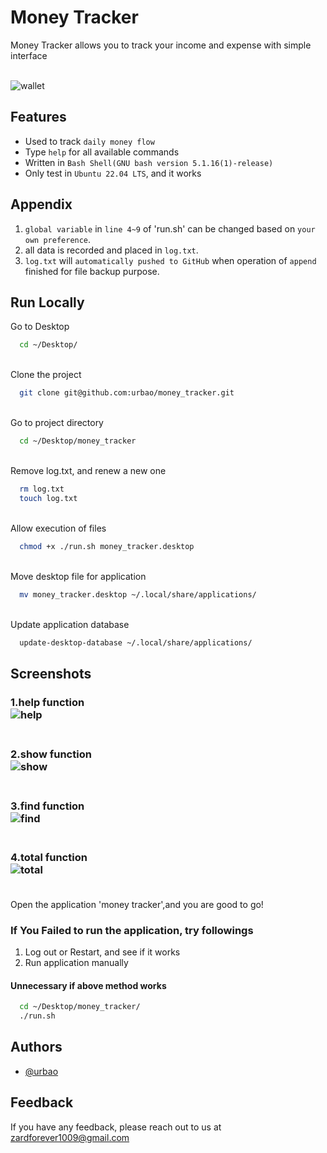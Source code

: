 
# Money Tracker

Money Tracker allows you to track your income and expense with simple interface<br/><br/>



![wallet](https://user-images.githubusercontent.com/87600155/210162390-66085841-3fb4-4a86-8006-2f66329117fd.png)<br/>


## Features

- Used to track `daily money flow`
- Type `help` for all available commands
- Written in `Bash Shell(GNU bash version 5.1.16(1)-release)`
- Only test in `Ubuntu 22.04 LTS`, and it works 



## Appendix

1. `global variable` in `line 4~9` of 'run.sh' can be changed based on `your own preference`.
2. all data is recorded and placed in `log.txt`.
3. `log.txt` will `automatically pushed to GitHub` when operation of `append` finished for file backup purpose.

## Run Locally

Go to Desktop
```bash
  cd ~/Desktop/
```

<br/>Clone the project

```bash
  git clone git@github.com:urbao/money_tracker.git
```
<br/>Go to project directory 
```bash
  cd ~/Desktop/money_tracker
```

<br/>Remove log.txt, and renew a new one
```bash
  rm log.txt
  touch log.txt
```

<br/>Allow execution of files

```bash
  chmod +x ./run.sh money_tracker.desktop
```

<br/>Move desktop file for application

```bash
  mv money_tracker.desktop ~/.local/share/applications/ 
```

<br/>Update application database

```bash
  update-desktop-database ~/.local/share/applications/
```

## Screenshots
### 1.help function<br/>![help](https://user-images.githubusercontent.com/87600155/210159476-083328a0-f2a2-4149-b18e-f30becad6ea6.png)<br/><br/>
### 2.show function<br/>![show](https://user-images.githubusercontent.com/87600155/210159480-160c34de-3ea7-4f46-9210-65d71321ef66.png)<br/><br/>
### 3.find function<br/>![find](https://user-images.githubusercontent.com/87600155/210159488-e7253cb4-c4d3-4dc0-ba61-8e6aa2f1c755.png)<br/><br/>
### 4.total function<br/>![total](https://user-images.githubusercontent.com/87600155/210159485-9e0601db-8938-464c-b378-5f61c2e82df9.png)<br/><br/>

Open the application 'money tracker',and you are good to go!
### If You Failed to run the application, try followings
1. Log out or Restart, and see if it works<br/>
2. Run application manually<br/>
#### Unnecessary if above method works
```bash
  cd ~/Desktop/money_tracker/
  ./run.sh
```

## Authors

- [@urbao](https://www.github.com/urbao)


## Feedback

If you have any feedback, please reach out to us at zardforever1009@gmail.com

